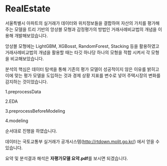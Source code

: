 # RealEstate
서울특별시 아파트의 실거래가 데이터와 위치정보들을 결합하여 자산의 가치를 평가해주는 모델을 트리 기반의 앙상블 모형과 감정평가의 방법인 거래사례비교법의 개념을 이용해 개발해보았습니다.

앙상블 모형에는 LightGBM, XGBosst, RandomForest, Stacking 등을 활용하였고 거래사례비교법의 개념을 활용할 때는 타깃 하나당 하나의 모형을 적합 시켜서 각 모형을 비교해보았습니다.

분석의 핵심은 데이터 탐색을 통해 기존의 평가 모델이 성공적이지 않은 이유를 밝히고 이에 맞는 평가 모델을 도입하는 것과 경제 상황 지표를 변수로 넣어 주택시장의 변화를 감지하는 것이었습니다.

1.preprocessData

2.EDA

3.preprocessBeforeModeling

4.modeling

순서대로 진행을 하였습니다.


데이터는 국토교통부 실거래가 공개시스템(http://rtdown.molit.go.kr/) 에서 얻을 수 있습니다.

요약 및 분석결과 해석은 **자평가모델 요약.pdf**를 보시면 되겠습니다.
